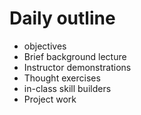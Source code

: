 # Daily outline

- objectives
- Brief background lecture
- Instructor demonstrations
- Thought exercises
- in-class skill builders
- Project work
